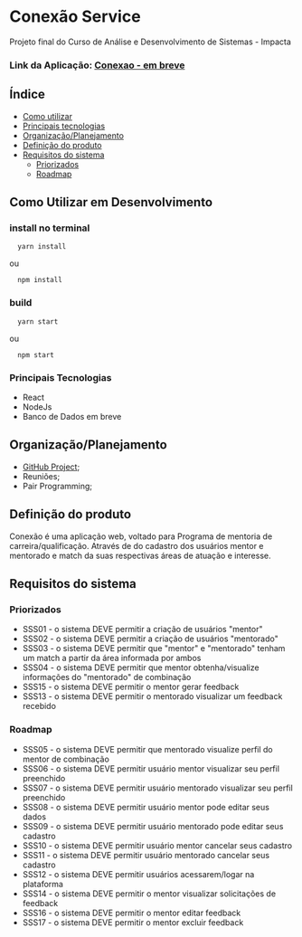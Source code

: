# Conexão Service

Projeto final do Curso de Análise e Desenvolvimento de Sistemas - Impacta

### Link da Aplicação: [Conexao - em breve]()

## Índice

* [Como utilizar](#como-utilizar-em-desenvolvimento)
* [Principais tecnologias](#principais-tecnologias)
* [Organização/Planejamento](#organização/planejamento)
* [Definição do produto](#definição-do-produto)
* [Requisitos do sistema](#requisitos-do-sistema)
   - [Priorizados](#priorizados)
   - [Roadmap](#roadmap)


## Como Utilizar em Desenvolvimento

  ### install no terminal

  ```` 
    yarn install
  ````
  ou
  ````
    npm install
  ````
  ### build
  ```` 
    yarn start
  ````
  ou
  ````
    npm start
  ````

### Principais Tecnologias

* React
* NodeJs
* Banco de Dados em breve

## Organização/Planejamento

 * [GitHub Project](https://github.com/users/sirleyalmeida/projects/2);
 * Reuniões;
 * Pair Programming;

## Definição do produto

Conexão é uma aplicação web, voltado para Programa de mentoria de carreira/qualificação. Através de do cadastro dos usuários mentor e mentorado e match da suas respectivas áreas de atuação e interesse.

## Requisitos do sistema

### Priorizados

- SSS01 - o sistema DEVE permitir a criação de usuários "mentor"
- SSS02 - o sistema DEVE permitir a criação de usuários "mentorado"
- SSS03 - o sistema DEVE permitir que "mentor" e "mentorado" tenham um match a partir da área informada por ambos
- SSS04 - o sistema DEVE permitir que mentor obtenha/visualize informações do "mentorado" de combinação
- SSS15 - o sistema DEVE permitir o mentor gerar feedback
- SSS13 - o sistema DEVE permitir o mentorado visualizar um feedback recebido

### Roadmap

- SSS05 - o sistema DEVE permitir que mentorado visualize perfil do mentor de combinação
- SSS06 - o sistema DEVE permitir usuário mentor visualizar seu perfil preenchido
- SSS07 - o sistema DEVE permitir usuário mentorado visualizar seu perfil preenchido
- SSS08 - o sistema DEVE permitir usuário mentor pode editar seus dados
- SSS09 - o sistema DEVE permitir usuário mentorado pode editar seus cadastro
- SSS10 - o sistema DEVE permitir usuário mentor cancelar seus cadastro
- SSS11 - o sistema DEVE permitir usuário mentorado cancelar seus cadastro
- SSS12 - o sistema DEVE permitir usuários acessarem/logar na plataforma
- SSS14 - o sistema DEVE permitir o mentor visualizar solicitações de feedback
- SSS16 - o sistema DEVE permitir o mentor editar feedback
- SSS17 - o sistema DEVE permitir o mentor excluir feedback
